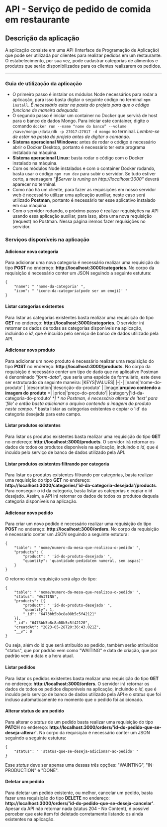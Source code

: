 
# API - Serviço de pedido de comida em restaurante
## Descrição da aplicação
A aplicação consiste em uma API (Interface de Programação de Aplicação) que pode ser utilizada por clientes para realizar pedidos em um restaurante. O estabelecimento, por sua vez, pode cadastrar categorias de alimentos e produtos que serão disponibilizados para os clientes realizarem os pedidos.

---

### Guia de utilização da aplicação
- O primeiro passo é instalar os módulos Node necessários para rodar a aplicação, para isso basta digitar o seguinte código no terminal `npm install`. _É necessário estar na pasta do projeto para que o código funcione de maneira adequada._
- O segundo passo é iniciar um container no Docker que servirá de host para o banco de dados Mongo. Para iniciar este container, digite o comando `docker run --name “nome do banco” --volume /save/mongo:/data/db -p 27017:27017 -d mongo` no terminal. _Lembre-se de estar na pasta do projeto antes de digitar o comando._
-  **Sistema operacional Windows:** antes de rodar o código é necessário abrir o Docker Desktop, portanto é necessário ter este programa instalado na máquina.
-  **Sistema operacional Linux:** basta rodar o código com o Docker instalado na máquina.
- Com os módulos Node instalados e com o container Docker rodando, basta usar o código `npm run dev` para subir o servidor. Se tudo estiver certo, a mensagem _"🚗Server is runing on http://localhost:3000"_ deverá aparecer no terminal.
- Como não há um cliente, para fazer as requisições em nosso servidor web é necessário utilizar uma aplicação auxiliar, neste caso será utilizado **Postman**, portanto é necessário ter esse aplicativo instalado em sua máquina.
- Com o servidor rodando, o próximo passo é realizar requisições na API usando essa aplicação auxiliar, para isso, abra uma nova requisição (request) no Postman. Nessa página iremos fazer requisições no servidor.
### Serviços disponíveis na aplicação
#### Adicionar nova categoria
Para adicionar uma nova categoria é necessário realizar uma requisição do tipo **POST** no endereço: **http://localhost:3000/categories**. No corpo da requisição é necessário conter um JSON seguindo a seguinte estutura:
```
{
	"name": " 'nome-da-categoria' ",
	"icon": " 'icone-da-categoria(pode ser um emoji)' "
}
```
#### Listar categorias existentes
Para listar as categorias existentes basta realizar uma requisição do tipo **GET** no endereço: **http://localhost:3000/categories**. O servidor irá retornar os dados de todas as categorias disponíveis na aplicação, incluindo o _id_, que é incuído pelo serviço de banco de dados utilizado pela API.
#### Adicionar novo produto
Para adicionar um novo produto é necessário realizar uma requisição do tipo **POST** no endereço: **http://localhost:3000/products**. No corpo da requisição é necessário conter um tipo de dado que no aplicativo Postman é denominado _"form-data"_, que seria uma espécie de formulário, este deve ser estruturado da seguinte maneira:
|KEYS|VALUES|
|-|-|
|name|'nome-do-produto' |
|description|'descrição-do-produto' |
|image|**arquivo contendo a imagem do produto** *|
|price|'preço-do-produto'|
|category|'id-da-categoria-do-produto' **|
\* no Postman, é necessário alterar de 'text' para 'file' e então basta adicionar o arquivo contendo a imagem do produto neste campo.
\** basta listar as categorias existentes e copiar o 'id' da categoria desejada para este campo.
#### Listar produtos existentes
Para listar os produtos existentes basta realizar uma requisição do tipo **GET** no endereço: **http://localhost:3000/products**. O servidor irá retornar os dados de todos os produtos disponíveis na aplicação, incluindo o _id_, que é incuído pelo serviço de banco de dados utilizado pela API.
#### Listar produtos existentes filtrando por categoria
Para listar os produtos existentes filtrando por categorias, basta realizar uma requisição do tipo **GET** no endereço: **http://localhost:3000/categories/'id-da-categoria-desejada'/products**. Para conseguir o id da categoria, basta listar as categorias e copiar o id desejado. Assim, a API irá retornar os dados de todos os produtos daquela categoria disponíveis na aplicação.
#### Adicionar novo pedido
Para criar um novo pedido é necessário realizar uma requisição do tipo **POST** no endereço: **http://localhost:3000/orders**. No corpo da requisição é necessário conter um JSON seguindo a seguinte estutura:
```
{
	"table": " 'nome/numero-da-mesa-que-realizou-o-pedido' ",
	"products": {
		"product": " 'id-do-produto-desejado' ",
		"quantity": 'quantidade-pedida(em numeral, sem aspas)'
	}
}
```
O retorno desta requisição será algo do tipo:
```
{
	"table": " 'nome/numero-da-mesa-que-realizou-o-pedido' ",
	"status": "WAITING",
	"products": [{
		"product": " 'id-do-produto-desejado' ",
		"quantity": 1,
		"_id": "6473bb5b8c8a08b5c5f42121"
	}],
	"_id": "6473bb5b8c8a08b5c5f42120",
	"creatdAt": "2023-05-28T20:36:43.021Z",
	"__v": 0
}
```
Ou seja, além do id que será atribuído ao pedido, também serão atribuídos "status", que por padrão vem como "WAITING" e data de criação, que por padrão vem a data e a hora atual.
#### Listar pedidos
Para listar os pedidos existentes basta realizar uma requisição do tipo **GET** no endereço: **http://localhost:3000/orders**. O servidor irá retornar os dados de todos os pedidos disponíveis na aplicação, incluindo o _id_, que é incuído pelo serviço de banco de dados utilizado pela API e o _status_ que foi incluso automaticamente no momento que o pedido foi adicionado.
#### Alterar status de um pedido
Para alterar o _status_ de um pedido basta realizar uma requisição do tipo **PATCH** no endereço: **http://localhost:3000/orders/'id-do-pedido-que-se-deseja-alterar'**. No corpo da requisição é necessário conter um JSON seguindo a seguinte estutura:
```
{
	"status": " 'status-que-se-deseja-adicionar-ao-pedido' "
}
```
Esse _status_ deve ser apenas uma dessas três opções: "WAINTING", "IN-PRODUCTION" e "DONE".
#### Deletar um pedido
Para deletar um pedido existente, ou melhor, cancelar um pedido, basta fazer uma requisição do tipo **DELETE** no endereço: **http://localhost:3000/orders/'id-do-pedido-que-se-deseja-cancelar'**. Apesar da API não retornar nada (status 204 - No Content), é possível perceber que este item foi deletado corretamente listando os ainda existentes na aplicação.